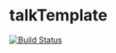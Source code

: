 # talkTemplate

[![Build Status](https://travis-ci.org/willvieira/talkTemplate.svg?branch=master)](https://travis-ci.org/willvieira/talkTemplate)
